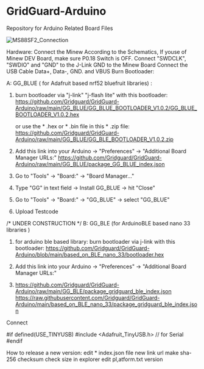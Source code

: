 # GridGuard-Arduino
Repository for Arduino Related Board Files

![MS88SF2_Connection](https://user-images.githubusercontent.com/5615745/166158934-ee59da17-a70f-4897-83b6-04f91b2ad024.JPG)

Hardware:
Connect the Minew According to the Schematics, If youse of Minew DEV Board, make sure P0.18 Switch is OFF.
Connect "SWDCLK", "SWDIO" and "GND" to the J-Link GND to the Minew Board
Connect the USB Cable Data+, Data-, GND. and VBUS
Burn Bootloader:

 A: GG_BLUE ( for Adafruit based nrf52 bluefruit libraries) :
 
 
  1. burn bootloader via "j-link" "j-flash lite" with this bootloader:
     https://github.com/Gridguard/GridGuard-Arduino/raw/main/GG_BLUE/GG_BLUE_BOOTLOADER_V1.0.2/GG_BLUE_BOOTLOADER_V1.0.2.hex
  
     or use the * .hex or * .bin file in this * .zip file:
     https://github.com/Gridguard/GridGuard-Arduino/raw/main/GG_BLUE/GG_BLE_BOOTLOADER_V1.0.2.zip
  

  2. Add this link into your Arduino -> "Preferences" -> "Additional Board Manager URLs:"
     https://github.com/Gridguard/GridGuard-Arduino/raw/main/GG_BLUE/package_GG_BLUE_index.json

  3. Go to "Tools" -> "Board:" -> "Board Manager..."
  4. Type "GG" in text field -> Install GG_BLUE -> hit "Close"
  5. Go to "Tools" -> "Board:" -> "GG_BLUE" -> select "GG_BLUE"
  6. Upload Testcode
    






/* UNDER CONSTRUCTION */
B: GG_BLE (for ArduinoBLE based nano 33 libraries )

1. for arduino ble based library:
    burn bootloader via j-link with this bootloader:
    https://github.com/Gridguard/GridGuard-Arduino/blob/main/based_on_BLE_nano_33/bootloader.hex

2. Add this link into your Arduino -> "Preferences" -> "Additional Board Manager URLs:"
3. https://github.com/Gridguard/GridGuard-Arduino/raw/main/GG_BLE/package_gridguard_ble_index.json
  https://raw.githubusercontent.com/Gridguard/GridGuard-Arduino/main/based_on_BLE_nano_33/package_gridguard_ble_index.json






Connect

#if defined(USE_TINYUSB)
#include <Adafruit_TinyUSB.h> // for Serial
#endif



How to release a new version:
edit * index.json file
new link url
make sha-256 checksum
check size in explorer
edit pl,atform.txt version

